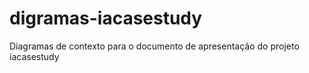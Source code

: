 # digramas-iacasestudy
Diagramas de contexto para o documento de apresentação do projeto iacasestudy
